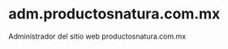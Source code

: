 adm.productosnatura.com.mx
==========================

Administrador del sitio web productosnatura.com.mx